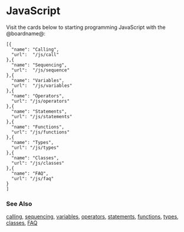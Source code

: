 # JavaScript

Visit the cards below to starting programming JavaScript 
with the @boardname@:

```codecard
[{
  "name": "Calling",
  "url":  "/js/call"
},{
  "name": "Sequencing",
  "url":  "/js/sequence"
},{
  "name": "Variables",
  "url":  "/js/variables"
},{
  "name": "Operators",
  "url": "/js/operators"
},{
  "name": "Statements",
  "url": "/js/statements"
},{
  "name": "Functions",
  "url": "/js/functions"
},{
  "name": "Types",
  "url": "/js/types"
},{
  "name": "Classes",
  "url": "/js/classes"
},{
  "name": "FAQ",
  "url": "/js/faq"
}
]

```

### See Also

[calling](/js/call), [sequencing](/js/sequence), [variables](/js/variables), [operators](/js/operators), [statements](/js/statements), [functions](/js/functions), 
[types](/js/types), [classes](/js/classes), [FAQ](/js/faq)